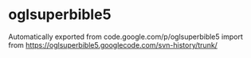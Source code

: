 # oglsuperbible5
Automatically exported from code.google.com/p/oglsuperbible5
import from https://oglsuperbible5.googlecode.com/svn-history/trunk/
